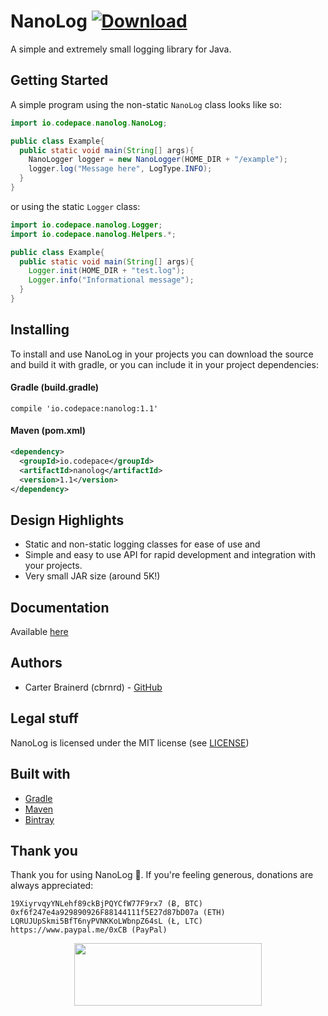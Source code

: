 # NanoLog [![Download](https://api.bintray.com/packages/codepace/NanoLog/NanoLog/images/download.svg)](https://bintray.com/codepace/NanoLog/NanoLog/_latestVersion)
A simple and extremely small logging library for Java.

## Getting Started

A simple program using the non-static `NanoLog` class looks like so:

```java
import io.codepace.nanolog.NanoLog;

public class Example{
  public static void main(String[] args){
    NanoLogger logger = new NanoLogger(HOME_DIR + "/example");
    logger.log("Message here", LogType.INFO);
  }
}
```

or using the static `Logger` class:

```java
import io.codepace.nanolog.Logger;
import io.codepace.nanolog.Helpers.*;

public class Example{
  public static void main(String[] args){
    Logger.init(HOME_DIR + "test.log");
    Logger.info("Informational message");
  }
}
```

## Installing

To install and use NanoLog in your projects you can download the source and build it with gradle, or
you can include it in your project dependencies:

#### Gradle (build.gradle)

```
compile 'io.codepace:nanolog:1.1'
```


#### Maven (pom.xml)

```xml
<dependency>
  <groupId>io.codepace</groupId>
  <artifactId>nanolog</artifactId>
  <version>1.1</version>
</dependency>
```

## Design Highlights
- Static and non-static logging classes for ease of use and 
- Simple and easy to use API for rapid development and integration with your projects.
- Very small JAR size (around 5K!)

## Documentation
Available [here](https://cbrnrd.github.io/NanoLog/)

## Authors
- Carter Brainerd (cbrnrd) - [GitHub](https://github.com/cbrnrd)

## Legal stuff 
NanoLog is licensed under the MIT license (see [LICENSE](https://github.com/cbrnrd/NanoLog/blob/master/LICENSE))

## Built with
* [Gradle](https://gradle.org/)
* [Maven](https://maven.apache.org/)
* [Bintray](https://bintray.com)

## Thank you

Thank you for using NanoLog 👏.
If you're feeling generous, donations are always appreciated:

```
19XiyrvqyYNLehf89ckBjPQYCfW77F9rx7 (Ƀ, BTC)
0xf6f247e4a929890926F88144111f5E27d87bD07a (ETH)
LQRUJUpSkmi5BfT6nyPVNKKoLWbnpZ64sL (Ł, LTC)
https://www.paypal.me/0xCB (PayPal)
```

<p align="center">
  <img height="100" width="300" src="https://i.imgur.com/obHmDnX.png">
</p>

